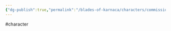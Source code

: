 ```yaml
---
{"dg-publish":true,"permalink":"/blades-of-karnaca/characters/commissioner-whitworth/"}
---
```


#character